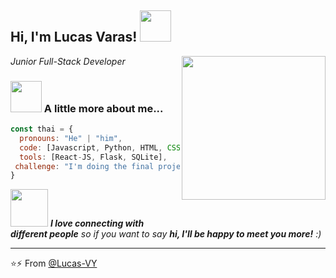 <h2> Hi, I'm Lucas Varas! <img src="https://media.giphy.com/media/PiQejEf31116URju4V/giphy.gif" width="50"></h2>
<img align='right' src="https://media.giphy.com/media/PiQejEf31116URju4V/giphy.gif" width="230">
<p><em>Junior Full-Stack Developer
</em></p>


### <img src="https://media.giphy.com/media/VgCDAzcKvsR6OM0uWg/giphy.gif" width="50"> A little more about me...  

```javascript
const thai = {
  pronouns: "He" | "him",
  code: [Javascript, Python, HTML, CSS, SQL],
  tools: [React-JS, Flask, SQLite],
 challenge: "I'm doing the final project of the 4Geeks Academy Bootcamp"
}
```

<img src="https://media.giphy.com/media/kgUkCLMu3xhw1T6txv/giphy.gif" width="60"> <em><b>I love connecting with different people</b> so if you want to say <b>hi, I'll be happy to meet you more!</b> :)</em>

---

⭐⚡ From [@Lucas-VY](https://github.com/Lucas-VY)
